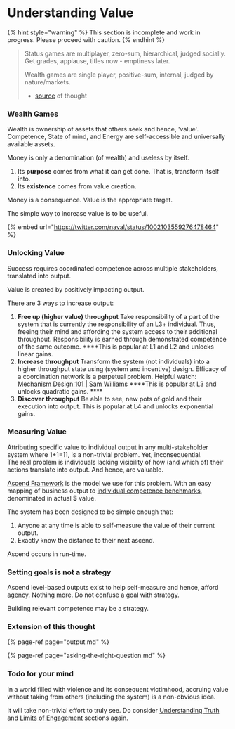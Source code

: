 # Understanding Value

{% hint style="warning" %}
This section is incomplete and work in progress. Please proceed with caution.
{% endhint %}



> Status games are multiplayer, zero-sum, hierarchical, judged socially.  
> Get grades, applause, titles now - emptiness later.  
>   
> Wealth games are single player, positive-sum, internal, judged by nature/markets.  
> - [source](https://twitter.com/naval/status/1267179384886095873) of thought

### Wealth Games

Wealth is ownership of assets that others seek and hence, 'value'. Competence, State of mind, and Energy are self-accessible and universally available assets.   
  
Money is only a denomination \(of wealth\) and useless by itself. 

1. Its **purpose** comes from what it can get done. That is, transform itself into.
2. Its **existence** comes from value creation.

  
Money is a consequence. Value is the appropriate target. 

The simple way to increase value is to be useful.

{% embed url="https://twitter.com/naval/status/1002103559276478464" %}



### Unlocking Value

Success requires coordinated competence across multiple stakeholders, translated into output. 

Value is created by positively impacting output. 

There are 3 ways to increase output:

1. **Free up \(higher value\) throughput** Take responsibility of a part of the system that is currently the responsibility of an L3+ individual. Thus, freeing their mind and affording the system access to their additional throughput.  Responsibility is earned through demonstrated competence of the same outcome.   ****This is popular at L1 and L2 and unlocks linear gains. 
2. **Increase throughput** Transform the system \(not individuals\) into a higher throughput state using \(system and incentive\) design. Efficacy of a coordination network is a perpetual problem.  Helpful watch: [Mechanism Design 101 \| Sam Williams](https://www.youtube.com/watch?v=gCFlGLbI_kE)  ****This is popular at L3 and unlocks quadratic gains.  ****
3. **Discover throughput** Be able to see, new pots of gold and their execution into output.   This is popular at L4 and unlocks exponential gains.

### 

### Measuring Value

Attributing specific value to individual output in any multi-stakeholder system where 1+1=11, is a non-trivial problem. Yet, inconsequential.   
The real problem is individuals lacking visibility of how \(and which of\) their actions translate into output. And hence, are valuable. 

[Ascend Framework](https://docs.google.com/spreadsheets/d/18VyIU74VTjJ9m1lkchmo_aAn5KN3GkpSpjbOH_QiZGM/edit?via_commande=true#gid=882172859) is the model we use for this problem. With an easy mapping of business output to [individual competence benchmarks](https://docs.google.com/spreadsheets/d/18VyIU74VTjJ9m1lkchmo_aAn5KN3GkpSpjbOH_QiZGM/edit?via_commande=true#gid=461665169), denominated in actual $ value.  
  
The system has been designed to be simple enough that:

1. Anyone at any time is able to self-measure the value of their current output. 
2. Exactly know the distance to their next ascend. 

Ascend occurs in run-time.



### Setting goals is not a strategy

Ascend level-based outputs exist to help self-measure and hence, afford [agency](https://en.wikipedia.org/wiki/Agency_%28philosophy%29). Nothing more. Do not confuse a goal with strategy. 

Building relevant competence may be a strategy.



### Extension of this thought

{% page-ref page="output.md" %}

{% page-ref page="asking-the-right-question.md" %}





### Todo for your mind

In a world filled with violence and its consequent victimhood, accruing value without taking from others \(including the system\) is a non-obvious idea.  

It will take non-trivial effort to truly see. Do consider [Understanding Truth](https://playbook.thevantageproject.com/foundation/understanding-truth) and [Limits of Engagement](https://playbook.thevantageproject.com/foundation/limits-of-engagement) sections again.   
  
 


